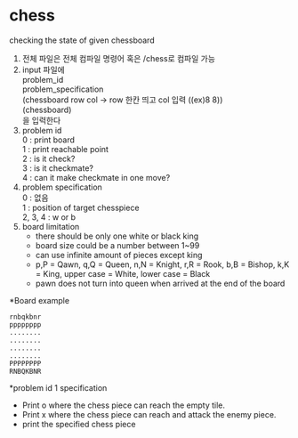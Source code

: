# chess  
checking the state of given chessboard  
1. 전체 파일은 전체 컴파일 명령어 혹은 /chess로 컴파일 가능  
2. input 파일에    
   problem_id   
   problem_specification  
   (chessboard row col -> row 한칸 띄고 col 입력 ((ex)8 8))  
   (chessboard)  
   을 입력한다                                                               
3. problem id   
    0 : print board  
    1 : print reachable point  
    2 : is it check?  
    3 : is it checkmate?  
    4 : can it make checkmate in one move?  
4. problem specification  
   0 : 없음   
   1 : position of target chesspiece  
   2, 3, 4 : w or b  
5. board limitation  
   - there should be only one white or black king   
   - board size could be a number between 1~99  
   - can use infinite amount of pieces except king  
   - p,P = Qawn, q,Q = Queen, n,N = Knight, r,R = Rook, b,B = Bishop, k,K = King, upper case = White, lower case = Black  
   - pawn does not turn into queen when arrived at the end of the board  

*Board example  
```
rnbqkbnr  
pppppppp  
........  
........  
........  
........  
PPPPPPPP  
RNBQKBNR  
```
*problem id 1 specification
 - Print o where the chess piece can reach the empty tile.
 - Print x where the chess piece can reach and attack the enemy piece.
 - print the specified chess piece
